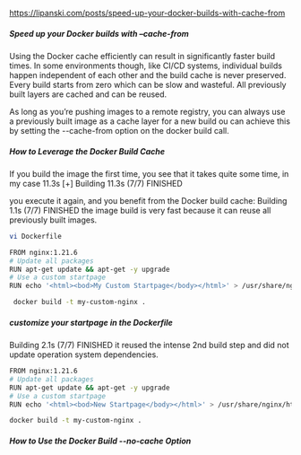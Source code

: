 https://lipanski.com/posts/speed-up-your-docker-builds-with-cache-from

##### Speed up your Docker builds with –cache-from
Using the Docker cache efficiently can result in significantly faster build times.
In some environments though, like CI/CD systems, individual builds happen independent of each other and the build cache is never preserved.
Every build starts from zero which can be slow and wasteful.
All previously built layers are cached and can be reused.

As long as you’re pushing images to a remote registry, you can always use a previously built image as a cache layer for a new build
ou can achieve this by setting the --cache-from option on the docker build call.
##### How to Leverage the Docker Build Cache
If you build the image the first time, you see that it takes quite some time, in my case 11.3s
[+] Building 11.3s (7/7) FINISHED

you execute it again, and you benefit from the Docker build cache:
Building 1.1s (7/7) FINISHED
the image build is very fast because it can reuse all previously built images.
``````sh
vi Dockerfile

FROM nginx:1.21.6
# Update all packages
RUN apt-get update && apt-get -y upgrade
# Use a custom startpage
RUN echo '<html><bod>My Custom Startpage</body></html>' > /usr/share/nginx/html/index.html

 docker build -t my-custom-nginx .

``````
##### customize your startpage in the Dockerfile
Building 2.1s (7/7) FINISHED
it reused the intense 2nd build step and did not update operation system dependencies.

``````sh
FROM nginx:1.21.6
# Update all packages
RUN apt-get update && apt-get -y upgrade
# Use a custom startpage
RUN echo '<html><bod>New Startpage</body></html>' > /usr/share/nginx/html/index.html

docker build -t my-custom-nginx .

``````
##### How to Use the Docker Build --no-cache Option
``````sh


``````
##### 
``````sh


``````
##### 
``````sh


``````
